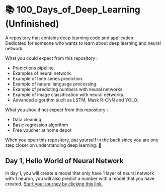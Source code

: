 # 📚 100_Days_of_Deep_Learning (Unfinished)
A repository that contains deep learning code and application.  
Dedicated for someone who wants to learn about deep learning and neural network.

What you could expect from this repository :
* Predictions pipeline.
* Examples of neural network.
* Example of time series prediction.
* Example of natural language processing.
* Example of predicting numbers with neural networks.
* Example of image classification with neural networks.
* Advanced algorithm such as LSTM, Mask R-CNN and YOLO.

What you should not expect from this repository :
* Data cleaning
* Basic regression algorithm
* Free voucher at home depot

When you open this repository, pat yourself in the back since you are one step closer on understanding deep learning. 🥳

## Day 1, Hello World of Neural Network
In day 1, you will create a model that only have 1 layer of neural network with 1 neuron, you will also predict a number with a model that you have created. [Start your journey by clicking this link.](https://colab.research.google.com/github/LukasPurbaW/100_Days_of_Deep_Learning/blob/main/Day_1_Hello_World_of_Neural_Network.ipynb)
